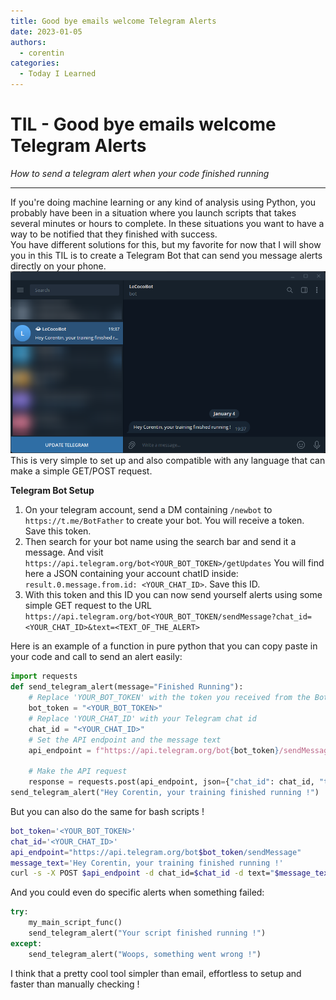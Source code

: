 ```yaml
---
title: Good bye emails welcome Telegram Alerts
date: 2023-01-05
authors:
  - corentin
categories:
  - Today I Learned
---
```


# TIL - Good bye emails welcome Telegram Alerts

_How to send a telegram alert when your code finished running_

<!-- more -->

---

If you're doing machine learning or any kind of analysis using Python, you probably have been in a situation where you launch scripts that takes several minutes or hours to complete. In these situations you want to have a way to be notified that they finished with success.  
You have different solutions for this, but my favorite for now that I will show you in this TIL is to create a Telegram Bot that can send you message alerts directly on your phone.
![Telegram Conversation Screenshot](assets/telegram.png)
This is very simple to set up and also compatible with any language that can make a simple GET/POST request.

**Telegram Bot Setup**

1. On your telegram account, send a DM containing `/newbot` to `https://t.me/BotFather` to create your bot. You will receive a token. Save this token.
2. Then search for your bot name using the search bar and send it a message. And visit `https://api.telegram.org/bot<YOUR_BOT_TOKEN>/getUpdates` You will find here a JSON containing your account chatID inside: `result.0.message.from.id: <YOUR_CHAT_ID>`. Save this ID.
3. With this token and this ID you can now send yourself alerts using some simple GET request to the URL `https://api.telegram.org/bot<YOUR_BOT_TOKEN/sendMessage?chat_id=<YOUR_CHAT_ID>&text=<TEXT_OF_THE_ALERT>`

Here is an example of a function in pure python that you can copy paste in your code and call to send an alert easily:

```python
import requests
def send_telegram_alert(message="Finished Running"):
	# Replace 'YOUR_BOT_TOKEN' with the token you received from the BotFather
	bot_token = "<YOUR_BOT_TOKEN>"
	# Replace 'YOUR_CHAT_ID' with your Telegram chat id
	chat_id = "<YOUR_CHAT_ID>"
	# Set the API endpoint and the message text
	api_endpoint = f"https://api.telegram.org/bot{bot_token}/sendMessage"

	# Make the API request
	response = requests.post(api_endpoint, json={"chat_id": chat_id, "text": message})
send_telegram_alert("Hey Corentin, your training finished running !")
```

But you can also do the same for bash scripts !

```bash
bot_token='<YOUR_BOT_TOKEN>'
chat_id='<YOUR_CHAT_ID>'
api_endpoint="https://api.telegram.org/bot$bot_token/sendMessage"
message_text='Hey Corentin, your training finished running !'
curl -s -X POST $api_endpoint -d chat_id=$chat_id -d text="$message_text"
```

And you could even do specific alerts when something failed:

```python
try:
	my_main_script_func()
	send_telegram_alert("Your script finished running !")
except:
	send_telegram_alert("Woops, something went wrong !")
```

I think that a pretty cool tool simpler than email, effortless to setup and faster than manually checking !
